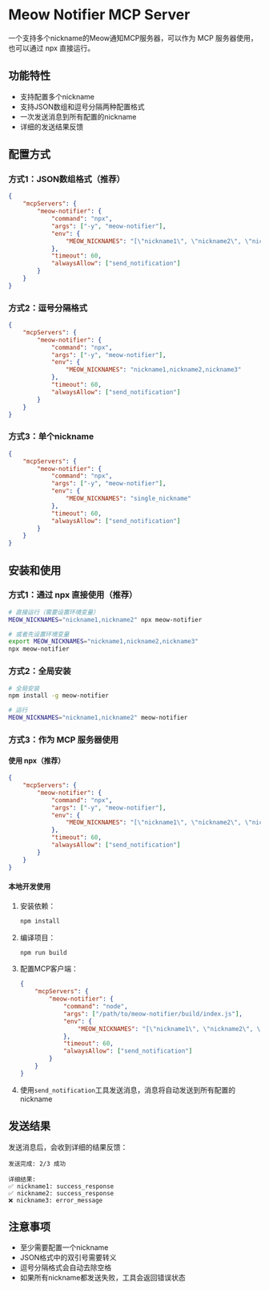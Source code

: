 # Meow Notifier MCP Server

一个支持多个nickname的Meow通知MCP服务器，可以作为 MCP 服务器使用，也可以通过 npx 直接运行。

## 功能特性

- 支持配置多个nickname
- 支持JSON数组和逗号分隔两种配置格式
- 一次发送消息到所有配置的nickname
- 详细的发送结果反馈

## 配置方式

### 方式1：JSON数组格式（推荐）

```json
{
    "mcpServers": {
        "meow-notifier": {
            "command": "npx",
            "args": ["-y", "meow-notifier"],
            "env": {
                "MEOW_NICKNAMES": "[\"nickname1\", \"nickname2\", \"nickname3\"]"
            },
            "timeout": 60,
            "alwaysAllow": ["send_notification"]
        }
    }
}
```

### 方式2：逗号分隔格式

```json
{
    "mcpServers": {
        "meow-notifier": {
            "command": "npx",
            "args": ["-y", "meow-notifier"],
            "env": {
                "MEOW_NICKNAMES": "nickname1,nickname2,nickname3"
            },
            "timeout": 60,
            "alwaysAllow": ["send_notification"]
        }
    }
}
```

### 方式3：单个nickname

```json
{
    "mcpServers": {
        "meow-notifier": {
            "command": "npx",
            "args": ["-y", "meow-notifier"],
            "env": {
                "MEOW_NICKNAMES": "single_nickname"
            },
            "timeout": 60,
            "alwaysAllow": ["send_notification"]
        }
    }
}
```

## 安装和使用

### 方式1：通过 npx 直接使用（推荐）

```bash
# 直接运行（需要设置环境变量）
MEOW_NICKNAMES="nickname1,nickname2" npx meow-notifier

# 或者先设置环境变量
export MEOW_NICKNAMES="nickname1,nickname2,nickname3"
npx meow-notifier
```

### 方式2：全局安装

```bash
# 全局安装
npm install -g meow-notifier

# 运行
MEOW_NICKNAMES="nickname1,nickname2" meow-notifier
```

### 方式3：作为 MCP 服务器使用

#### 使用 npx（推荐）

```json
{
    "mcpServers": {
        "meow-notifier": {
            "command": "npx",
            "args": ["-y", "meow-notifier"],
            "env": {
                "MEOW_NICKNAMES": "[\"nickname1\", \"nickname2\", \"nickname3\"]"
            },
            "timeout": 60,
            "alwaysAllow": ["send_notification"]
        }
    }
}
```

#### 本地开发使用

1. 安装依赖：
   ```bash
   npm install
   ```

2. 编译项目：
   ```bash
   npm run build
   ```

3. 配置MCP客户端：
   ```json
   {
       "mcpServers": {
           "meow-notifier": {
               "command": "node",
               "args": ["/path/to/meow-notifier/build/index.js"],
               "env": {
                   "MEOW_NICKNAMES": "[\"nickname1\", \"nickname2\", \"nickname3\"]"
               },
               "timeout": 60,
               "alwaysAllow": ["send_notification"]
           }
       }
   }
   ```

4. 使用`send_notification`工具发送消息，消息将自动发送到所有配置的nickname

## 发送结果

发送消息后，会收到详细的结果反馈：

```
发送完成: 2/3 成功

详细结果:
✅ nickname1: success_response
✅ nickname2: success_response  
❌ nickname3: error_message
```

## 注意事项

- 至少需要配置一个nickname
- JSON格式中的双引号需要转义
- 逗号分隔格式会自动去除空格
- 如果所有nickname都发送失败，工具会返回错误状态